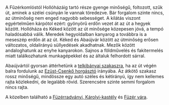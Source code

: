 A Fűzérkomlóstól Hollóházáig tartó része gyenge minőségű, foltozott, szűk út, aminek a szélei csúnyán le vannak töredezve. Bár forgalom szinte nincs, az útminőség nem enged nagyobb sebességet. A kilátás viszont egyértelműen kárpótol ezért: gyönyörű erdőn vezet át az út a hegyek között. Hollóháza és Kéked között az út minősége közepesen jóvá, a tempó haladósabbá válik. Meredek hegyoldalban kanyarog a továbbra is a meseszép erdőn át az út. Kéked és Abaújvár között az útminőség erősen változatos, oldalirányú süllyedések akadhatnak. Mezők között andaloghatunk az enyhe kanyarokon. Sajnos a földművelés és fakitermelés miatt találkozhatunk munkagépekkel és az általuk felhordott sárral.

Abaújvártól gyorsan áttérhetünk a [telkibányai szakaszra](#Telkibanya), ha az út végén balra fordulunk az [Ezüst-Csenkő horgásztó](#geo:Ez%C3%BCst-Csenk%C5%91%20horg%C3%A1szt%C3%B3@48.506804,21.328554/?b=Sz%C3%A9p%20kil%C3%A1t%C3%A1st%20ny%C3%BAjt%C3%B3%20kicsiny%20t%C3%B3,%20de%20nincs%20sok%20jelent%C5%91s%C3%A9ge.) irányába. Az átkötő szakasz rossz minőségű, mindössze egy autó széles és kétirányú, így nem kellemes rajta közlekedni, de legalább rövid. Szerencsére szinte semmi forgalom nincs rajta.

A közelben található a [Füzérradványi, Károlyi-kastély](#geo:f%C3%BCz%C3%A9rradv%C3%A1nyi,%20K%C3%A1rolyi-kast%C3%A9ly@48.483084,21.527901/?b=Ez%20a%20nagy,%20h%C3%ADres,%20pomp%C3%A1zatos%20kast%C3%A9ly.%20Sz%C3%A9p%20ki%C3%A1ll%C3%ADt%C3%A1sokat%20rejt%20mag%C3%A1ban,%20korabeli%20b%C3%BAtorzattal%20vagy%20%C3%A9pp%20%22retr%C3%B3%22%20t%C3%A1rgyakkal.%20Megtekinthet%C5%91%20a%20vir%C3%A1gokban%20b%C5%91velked%C5%91%20kast%C3%A9lykert%20is.%20Tov%C3%A1bbi%20inform%C3%A1ci%C3%B3k%C3%A9rt%20l%C3%A1togassuk%20meg%20a%20honlapj%C3%A1t:%20%3Chttps://fuzerradvanyikastely.hu%3E.) és [Füzér vára](#geo:F%C3%BCz%C3%A9r%20v%C3%A1ra@48.545215,21.461506/?b=F%C3%BCz%C3%A9r%20v%C3%A1ra%20egy%20sz%C3%A9p,%20fel%C3%BAj%C3%ADtott%20%C3%A1llapot%C3%BA,%20m%C3%BAzeumk%C3%A9nt%20funkcion%C3%A1l%C3%B3%20v%C3%A1r.%20Ter%C3%BClet%C3%A9n%20id%C5%91nk%C3%A9nt%20rendezv%C3%A9nyeket%20tekinthet%C3%BCnk%20meg.%20Tov%C3%A1bbi%20inform%C3%A1ci%C3%B3k%C3%A9rt,%20jegy%C3%A1rak%C3%A9rt%20l%C3%A1togassuk%20meg%20a%20honlapj%C3%A1t:%20%3Chttps://fuzervara.hu/%3E.).
